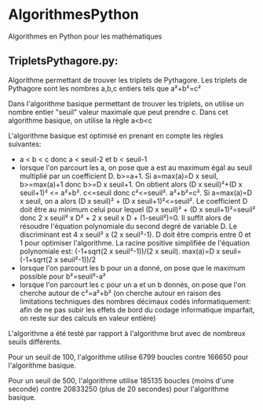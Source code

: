 # AlgorithmesPython
 Algorithmes en Python pour les mathématiques

## TripletsPythagore.py:
 Algorithme permettant de trouver les triplets de Pythagore. Les triplets de Pythagore sont les nombres a,b,c entiers tels que a²+b²=c²
 
 Dans l'algorithme basique permettant de trouver les triplets, on utilise un nombre entier "seuil" valeur maximale que peut prendre c. Dans cet algorithme basique, on utilise la règle a<b<c
 
 L'algorithme basique est optimisé en prenant en compte les règles suivantes:
   * a < b < c donc a < seuil-2 et b < seuil-1
   * lorsque l'on parcourt les a, on pose que a est au maximum égal au seuil multiplié par un coefficient D. b>=a+1. Si a=max(a)=D x seuil, b>=max(a)+1 donc b>=D x seuil+1. On obtient alors (D x seuil)²+(D x seuil+1)² <= a²+b². c<=seuil donc c²<=seuil². a²+b²=c². Si a=max(a)=D x seuil, on a alors (D x seuil)² + (D x seuil+1)²<=seuil². Le coefficient D doit être au minimum celui pour lequel (D x seuil)² + (D x seuil+1)²=seuil² donc 2 x seuil² x D² + 2 x seuil x D + (1-seuil²)=0. Il suffit alors de résoudre l'équation polynomiale du second degré de variable D. Le discriminant est 4 x seuil² x (2 x seuil²-1). D doit être compris entre 0 et 1 pour optimiser l'algorithme. La racine positive simplifiée de l'équation polynomiale est: (-1+sqrt(2 x seuil²-1))/(2 x seuil). max(a)=D x seuil=(-1+sqrt(2 x seuil²-1))/2
   * lorsque l'on parcourt les b pour un a donné, on pose que le maximum possible pour b²=seuil²-a²
   * lorsque l'on parcourt les c pour un a et un b donnés, on pose que l'on cherche autour de c²=a²+b² (on cherche autour en raison des limitations techniques des nombres décimaux codés informatiquement: afin de ne pas subir les effets de bord du codage informatique imparfait, on reste sur des calculs en valeur entière)
   
 L'algorithme a été testé par rapport à l'algorithme brut avec de nombreux seuils différents.
 
 Pour un seuil de 100, l'algorithme utilise 6799 boucles contre 166650 pour l'algorithme basique.
 
 Pour un seuil de 500, l'algorithme utilise 185135 boucles (moins d'une seconde) contre 20833250 (plus de 20 secondes) pour l'algorithme basique.
   
 
